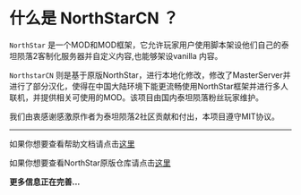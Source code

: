 <!--
 * @Author: HK560
 * @Date: 2021-12-25 12:06:39
 * @LastEditTime: 2021-12-25 12:58:16
 * @LastEditors: HK560
 * @Description: 
 * @FilePath: \TTF2NorthStarDocCHN\Readme.md
 * My Blog: https://blog.hk560.top
-->
# 什么是 NorthStarCN ？ 
`NorthStar` 是一个MOD和MOD框架，它允许玩家用户使用脚本架设他们自己的泰坦陨落2客制化服务器并自定义内容,也能够架设vanilla 内容。

`NorthstarCN` 则是基于原版NorthStar，进行本地化修改，修改了MasterServer并进行了部分汉化，使得在中国大陆环境下能更流畅使用NorthStar框架并进行多人联机，并提供相关可使用的MOD。该项目由国内泰坦陨落粉丝玩家维护。

我们由衷感谢感激原作者为泰坦陨落2社区贡献和付出，本项目遵守MIT协议。

----
如果你想要查看帮助文档请点击[这里](https://github.com/R2NorthstarCN/NorthStarCN_WIKI/wiki/%E5%BF%AB%E9%80%9F%E5%B8%AE%E5%8A%A9%E6%96%87%E6%A1%A3)

如果你想要查看NorthStar原版仓库请点击[这里](https://github.com/R2Northstar/Northstar)

**更多信息正在完善...**
